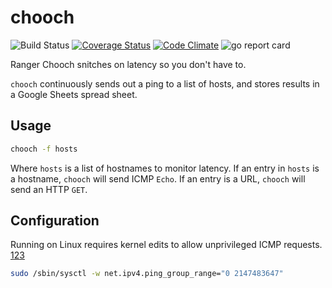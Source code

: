 # chooch
![Build Status](https://travis-ci.org/wgjohnson/chooch.svg?branch=master) [![Coverage Status](https://coveralls.io/repos/github/wgjohnson/chooch/badge.svg?branch=master)](https://coveralls.io/github/wgjohnson/chooch?branch=master) 
[![Code Climate](https://codeclimate.com/github/wgjohnson/chooch/badges/gpa.svg)](https://codeclimate.com/github/wgjohnson/chooch) ![go report card](https://goreportcard.com/badge/github.com/wgjohnson/chooch)

Ranger Chooch snitches on latency so you don't have to.

`chooch` continuously sends out a ping to a list of hosts, and stores results in a Google Sheets spread sheet.

## Usage
```bash
chooch -f hosts
```
Where `hosts` is a list of hostnames to monitor latency. If an entry in `hosts` is a hostname, `chooch` will send ICMP `Echo`.  If an entry is a URL, `chooch` will send an HTTP `GET`.

## Configuration
Running on Linux requires kernel edits to allow unprivileged ICMP requests. [1](https://godoc.org/golang.org/x/net/icmp#ListenPacket)[2](https://sturmflut.github.io/linux/ubuntu/2015/01/17/unprivileged-icmp-sockets-on-linux/)[3](http://man7.org/linux/man-pages/man7/icmp.7.html)
```bash
sudo /sbin/sysctl -w net.ipv4.ping_group_range="0 2147483647"
```